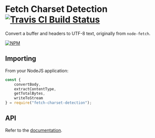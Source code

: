 # Fetch Charset Detection [![Travis CI Build Status](https://img.shields.io/travis/com/Richienb/fetch-charset-detection/master.svg?style=for-the-badge)](https://travis-ci.com/Richienb/fetch-charset-detection)

Convert a buffer and headers to UTF-8 text, originally from `node-fetch`.

[![NPM](https://nodei.co/npm/fetch-charset-detection.png?downloads=true&downloadRank=true&stars=true)](https://nodei.co/npm/fetch-charset-detection)

## Importing

From your NodeJS application:

```js
const {
    convertBody,
    extractContentType,
    getTotalBytes,
    writeToStream
} = require("fetch-charset-detection");
```

## API

Refer to the [documentation](https://richienb.github.io/fetch-charset-detection).

